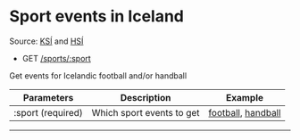# Sport events in Iceland

Source: [KSÍ](http://ksi.is) and [HSÍ](http://hsi.is)

- GET [/sports/:sport](https://apis.is/sports/:sport)

Get events for Icelandic football and/or handball

| Parameters        | Description               | Example                                                                                  |
|-------------------|---------------------------|------------------------------------------------------------------------------------------|
| :sport (required) | Which sport events to get | [football](https://apis.is/sports/football), [handball](https://apis.is/sports/handball) |

---
